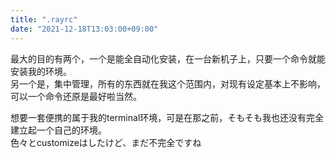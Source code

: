 ```yaml
---
title: ".rayrc"
date: "2021-12-18T13:03:00+09:00"
---
```


最大的目的有两个，一个是能全自动化安装，在一台新机子上，只要一个命令就能安装我的环境。  
另一个是，集中管理，所有的东西就在我这个范围内，对现有设定基本上不影响，可以一个命令还原是最好啦当然。

想要一套便携的属于我的terminal环境，可是在那之前，そもそも我也还没有完全建立起一个自己的环境。  
色々とcustomizeはしたけど、まだ不完全ですね

